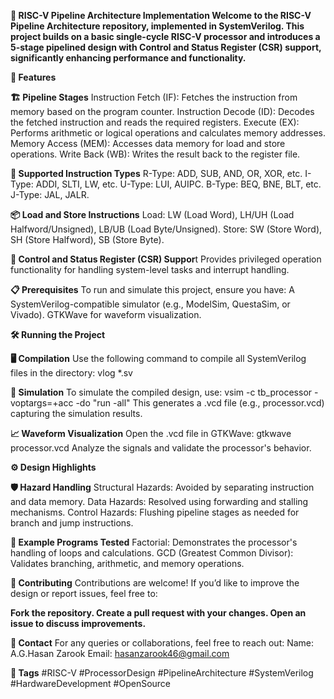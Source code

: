 **🚀 RISC-V Pipeline Architecture Implementation
Welcome to the RISC-V Pipeline Architecture repository, implemented in SystemVerilog. This project builds on a basic single-cycle RISC-V processor and introduces a 5-stage pipelined design with Control and Status Register (CSR) support, significantly enhancing performance and functionality.**

**🌟 Features**

**🏗️ Pipeline Stages**
      Instruction Fetch (IF): Fetches the instruction from memory based on the program counter.
      Instruction Decode (ID): Decodes the fetched instruction and reads the required registers.
      Execute (EX): Performs arithmetic or logical operations and calculates memory addresses.
      Memory Access (MEM): Accesses data memory for load and store operations.
      Write Back (WB): Writes the result back to the register file.
      
**📜 Supported Instruction Types**
      R-Type: ADD, SUB, AND, OR, XOR, etc.
      I-Type: ADDI, SLTI, LW, etc.
      U-Type: LUI, AUIPC.
      B-Type: BEQ, BNE, BLT, etc.
      J-Type: JAL, JALR.
      
**📦 Load and Store Instructions**
      Load: LW (Load Word), LH/UH (Load Halfword/Unsigned), LB/UB (Load Byte/Unsigned).
      Store: SW (Store Word), SH (Store Halfword), SB (Store Byte).
    
**🔄 Control and Status Register (CSR) Suppor**t
      Provides privileged operation functionality for handling system-level tasks and interrupt handling.

**📋 Prerequisites**
      To run and simulate this project, ensure you have:
          A SystemVerilog-compatible simulator (e.g., ModelSim, QuestaSim, or Vivado).
          GTKWave for waveform visualization.
          
**🛠️ Running the Project**

**🖥️ Compilation**
      Use the following command to compile all SystemVerilog files in the directory:
        vlog *.sv
      
**🚀 Simulation**
      To simulate the compiled design, use:
        vsim -c tb_processor -voptargs=+acc -do "run -all"
      This generates a .vcd file (e.g., processor.vcd) capturing the simulation results.
    
**📈 Waveform Visualization**
      Open the .vcd file in GTKWave:
        gtkwave processor.vcd
      Analyze the signals and validate the processor's behavior.
      
**⚙️ Design Highlights**

**🛡️ Hazard Handling**
      Structural Hazards: Avoided by separating instruction and data memory.
      Data Hazards: Resolved using forwarding and stalling mechanisms.
      Control Hazards: Flushing pipeline stages as needed for branch and jump instructions.
      
**📂 Example Programs Tested**
      Factorial: Demonstrates the processor's handling of loops and calculations.
      GCD (Greatest Common Divisor): Validates branching, arithmetic, and memory operations.
      
**🤝 Contributing**
      Contributions are welcome! If you’d like to improve the design or report issues, feel free to:

**Fork the repository.
Create a pull request with your changes.
Open an issue to discuss improvements.**

**📧 Contact**
      For any queries or collaborations, feel free to reach out:
        Name: A.G.Hasan Zarook
        Email: hasanzarook46@gmail.com
        
**🔖 Tags**
#RISC-V #ProcessorDesign #PipelineArchitecture #SystemVerilog #HardwareDevelopment #OpenSource
